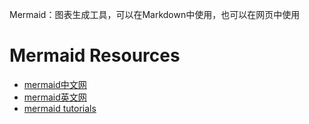 Mermaid：图表生成工具，可以在Markdown中使用，也可以在网页中使用

# Mermaid Resources
- [mermaid中文网](https://mermaid.nodejs.cn/)
- [mermaid英文网](https://mermaid.js.org/)
- [mermaid tutorials](https://mermaid.js.org/ecosystem/tutorials.html)
